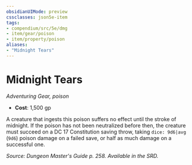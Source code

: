 ```yaml
---
obsidianUIMode: preview
cssclasses: json5e-item
tags:
- compendium/src/5e/dmg
- item/gear/poison
- item/property/poison
aliases: 
- "Midnight Tears"
---
```

# Midnight Tears
*Adventuring Gear, poison*  

- **Cost**: 1,500 gp

A creature that ingests this poison suffers no effect until the stroke of midnight. If the poison has not been neutralized before then, the creature must succeed on a DC 17 Constitution saving throw, taking `dice: 9d6|avg` (`9d6`) poison damage on a failed save, or half as much damage on a successful one.

*Source: Dungeon Master's Guide p. 258. Available in the SRD.*